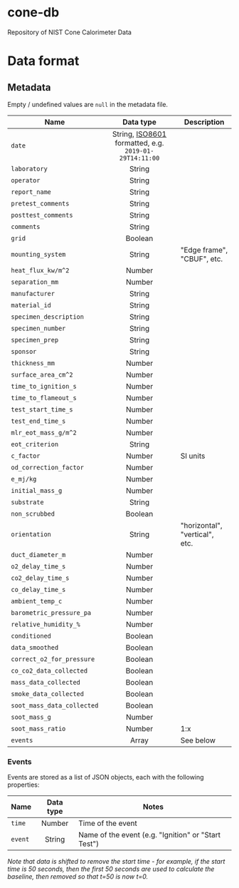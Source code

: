 # cone-db

Repository of NIST Cone Calorimeter Data

# Data format

## Metadata

Empty / undefined values are `null` in the metadata file.

| Name                       | Data type                                                                                       | Description                    |
| -------------------------- |:-----------------------------------------------------------------------------------------------:| ------------------------------ |
| `date`                     | String, [ISO8601](https://en.wikipedia.org/wiki/ISO_8601) formatted, e.g. `2019-01-29T14:11:00` |                                |
| `laboratory`               | String                                                                                          |                                |
| `operator`                 | String                                                                                          |                                |
| `report_name`              | String                                                                                          |                                |
| `pretest_comments`         | String                                                                                          |                                |
| `posttest_comments`        | String                                                                                          |                                |
| `comments`                 | String                                                                                          |                                |
| `grid`                     | Boolean                                                                                         |                                |
| `mounting_system`          | String                                                                                          | "Edge frame", "CBUF", etc.     |
| `heat_flux_kw/m^2`         | Number                                                                                          |                                |
| `separation_mm`            | Number                                                                                          |                                |
| `manufacturer`             | String                                                                                          |                                |
| `material_id`              | String                                                                                          |                                |
| `specimen_description`     | String                                                                                          |                                |
| `specimen_number`          | String                                                                                          |                                |
| `specimen_prep`            | String                                                                                          |                                |
| `sponsor`                  | String                                                                                          |                                |
| `thickness_mm`             | Number                                                                                          |                                |
| `surface_area_cm^2`        | Number                                                                                          |                                |
| `time_to_ignition_s`       | Number                                                                                          |                                |
| `time_to_flameout_s`       | Number                                                                                          |                                |
| `test_start_time_s`        | Number                                                                                          |                                |
| `test_end_time_s`          | Number                                                                                          |                                |
| `mlr_eot_mass_g/m^2`       | Number                                                                                          |                                |
| `eot_criterion`            | String                                                                                          |                                |
| `c_factor`                 | Number                                                                                          | SI units                       |
| `od_correction_factor`     | Number                                                                                          |                                |
| `e_mj/kg`                  | Number                                                                                          |                                |
| `initial_mass_g`           | Number                                                                                          |                                |
| `substrate`                | String                                                                                          |                                |
| `non_scrubbed`             | Boolean                                                                                         |                                |
| `orientation`              | String                                                                                          | "horizontal", "vertical", etc. |
| `duct_diameter_m`          | Number                                                                                          |                                |
| `o2_delay_time_s`          | Number                                                                                          |                                |
| `co2_delay_time_s`         | Number                                                                                          |                                |
| `co_delay_time_s`          | Number                                                                                          |                                |
| `ambient_temp_c`           | Number                                                                                          |                                |
| `barometric_pressure_pa`   | Number                                                                                          |                                |
| `relative_humidity_%`      | Number                                                                                          |                                |
| `conditioned`              | Boolean                                                                                         |                                |
| `data_smoothed`            | Boolean                                                                                         |                                |
| `correct_o2_for_pressure`  | Boolean                                                                                         |                                |
| `co_co2_data_collected`    | Boolean                                                                                         |                                |
| `mass_data_collected`      | Boolean                                                                                         |                                |
| `smoke_data_collected`     | Boolean                                                                                         |                                |
| `soot_mass_data_collected` | Boolean                                                                                         |                                |
| `soot_mass_g`              | Number                                                                                          |                                |
| `soot_mass_ratio`          | Number                                                                                          | 1:x                            |
| `events`                   | Array                                                                                           | See below                      |

### Events

Events are stored as a list of JSON objects, each with the following properties:

| Name    | Data type | Notes                                               |
| ------- |:---------:| --------------------------------------------------- |
| `time`  | Number    | Time of the event                                   |
| `event` | String    | Name of the event (e.g. "Ignition" or "Start Test") |

*Note that data is shifted to remove the start time - for example, if the start time is 50 seconds, then the first 50 seconds are used to calculate the baseline, then removed so that t=50 is now t=0.*
